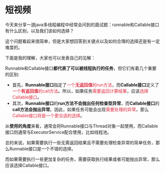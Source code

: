 # 短视频

今天来分享一道java多线程编程中经常会问到的面试题：runnable和Callable接口有什么区别，以及我们该如何选择？

这个问题看起来很简单，但是大家想回答到关键点以及如何合理的选择还是有一定难度的。

下面是我的理解，大家也可以发表自己的见解：

Runnable和Callable接口**都代表了可以被线程执行的任务**，但它们有着几个重要的区别:

+ 首先，**Runnable接口**指定了<font style="color:#DF2A3F;">一个</font>**<font style="color:#DF2A3F;">无返回值</font>**<font style="color:#DF2A3F;">的run方法</font>，而**Callable接口**定义了<font style="color:#DF2A3F;">一个</font>**<font style="color:#DF2A3F;">有返回值</font>**<font style="color:#DF2A3F;">的call方法</font>。所以，如果任务<font style="color:#DF2A3F;">需要返回计算结果</font>，应该<font style="color:#DF2A3F;">选择Callable接口</font>。
+ 其次，**Runnable接口**的**run方法不会抛出任何检查型异常**，而**Callable接口**的**call方法会抛出异常**。因此，如果任务可能会出现<font style="color:#DF2A3F;">需要处理的异常</font>，那么<font style="color:#DF2A3F;">Callable接口将是一个更合适的选择</font>。

从**使用的角度**来看，通常会将Runnable接口与Thread对象一起使用，而Callable接口则通常与ExecutorService配合使用，比如线程池。

总的来说，如果需要执行一些无需返回结果且不需要处理检查异常的简单任务，那么Runnable接口是一个不错的选择。

而如果需要执行一些更加复杂的任务，需要获取执行结果或者可能抛出异常，那么应该选择Callable接口。

